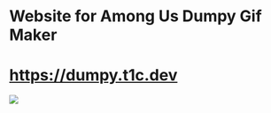 # Website for Among Us Dumpy Gif Maker

# https://dumpy.t1c.dev

![](https://cdn.discordapp.com/attachments/849523719582777367/855647129984827392/palette3.svg)
